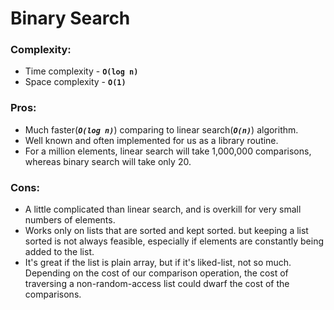 # Binary Search

### Complexity:
 - Time complexity - **`O(log n)`**
 - Space complexity - **`O(1)`**

### Pros:
* Much faster(**_`O(log n)`_**) comparing to linear search(**_`O(n)`_**) algorithm.
* Well known and often implemented for us as a library routine.
* For a million elements, linear search will take 1,000,000 comparisons, whereas binary search will take only 20.

### Cons:
* A little complicated than linear search, and is overkill for very small numbers of elements.
* Works only on lists that are sorted and kept sorted. but keeping a list sorted is not always feasible, especially if elements are constantly being added to the list.
* It's great if the list is plain array, but if it's liked-list, not so much. Depending on the cost of our comparison operation, the cost of traversing a non-random-access list could dwarf the cost of the comparisons.
